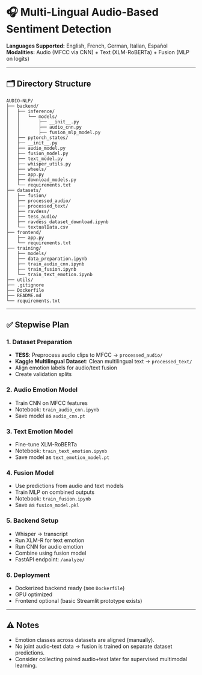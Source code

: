 # 🎧 Multi-Lingual Audio-Based Sentiment Detection

**Languages Supported:** English, French, German, Italian, Español  
**Modalities:** Audio (MFCC via CNN) + Text (XLM-RoBERTa) + Fusion (MLP on logits)

---

## 🗂️ Directory Structure

```
AUDIO-NLP/
├── backend/
│   ├── inference/
│   │   └── models/
│   │       ├── __init__.py
│   │       ├── audio_cnn.py
│   │       ├── fusion_mlp_model.py
│   ├── pytorch_states/
│   ├── __init__.py
│   ├── audio_model.py
│   ├── fusion_model.py
│   ├── text_model.py
│   ├── whisper_utils.py
│   ├── wheels/
│   ├── app.py
│   ├── download_models.py
│   └── requirements.txt
├── datasets/
│   ├── fusion/
│   ├── processed_audio/
│   ├── processed_text/
│   ├── ravdess/
│   ├── tess_audio/
│   ├── ravdess_dataset_download.ipynb
│   └── textualData.csv
├── frontend/
│   ├── app.py
│   └── requirements.txt
├── training/
│   ├── models/
│   ├── data_preparation.ipynb
│   ├── train_audio_cnn.ipynb
│   ├── train_fusion.ipynb
│   └── train_text_emotion.ipynb
├── utils/
├── .gitignore
├── Dockerfile
├── README.md
└── requirements.txt
```

---

## ✅ Stepwise Plan

### 1. Dataset Preparation
- **TESS**: Preprocess audio clips to MFCC → `processed_audio/`
- **Kaggle Multilingual Dataset**: Clean multilingual text → `processed_text/`
- Align emotion labels for audio/text fusion  
- Create validation splits

### 2. Audio Emotion Model
- Train CNN on MFCC features  
- Notebook: `train_audio_cnn.ipynb`  
- Save model as `audio_cnn.pt`

### 3. Text Emotion Model
- Fine-tune XLM-RoBERTa  
- Notebook: `train_text_emotion.ipynb`  
- Save model as `text_emotion_model.pt`

### 4. Fusion Model
- Use predictions from audio and text models  
- Train MLP on combined outputs  
- Notebook: `train_fusion.ipynb`  
- Save as `fusion_model.pkl`

### 5. Backend Setup
- Whisper → transcript
- Run XLM-R for text emotion
- Run CNN for audio emotion
- Combine using fusion model
- FastAPI endpoint: `/analyze/`

### 6. Deployment
- Dockerized backend ready (see `Dockerfile`)
- GPU optimized
- Frontend optional (basic Streamlit prototype exists)

---

## ⚠️ Notes
- Emotion classes across datasets are aligned (manually).
- No joint audio-text data → fusion is trained on separate dataset predictions.
- Consider collecting paired audio+text later for supervised multimodal learning.
